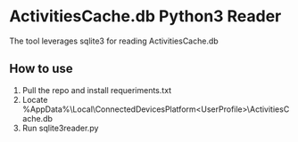 # ActivitiesCache.db Python3 Reader
The tool leverages sqlite3 for reading ActivitiesCache.db

## How to use
1. Pull the repo and install requeriments.txt
2. Locate %AppData%\Local\ConnectedDevicesPlatform\<UserProfile>\ActivitiesCache.db
3. Run sqlite3reader.py

